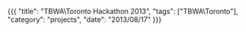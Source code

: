 ﻿{{{
  "title": "TBWA\\Toronto Hackathon 2013",
  "tags": ["TBWA\\Toronto"],
  "category": "projects",
  "date": "2013/08/17"
}}}